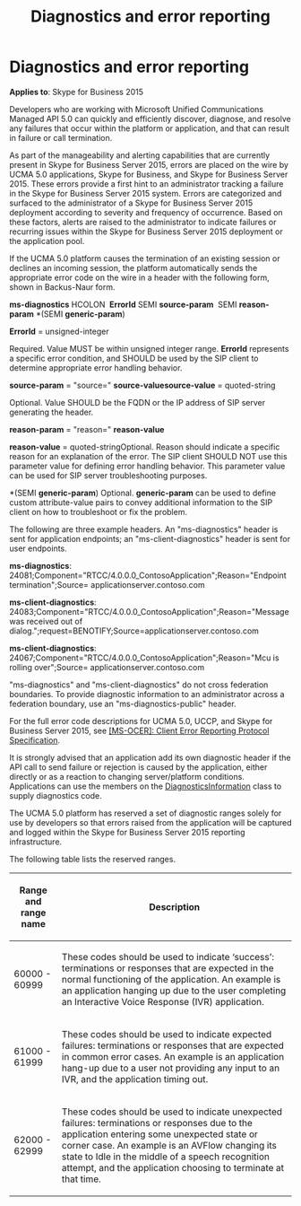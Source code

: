 ﻿---
title: Diagnostics and error reporting
description: Describes diagnostics and error reporting as they relate to Skype for Business 2015 and provides a table that outlines a description for various ranges.
TOCTitle: Diagnostics and error reporting
ms:assetid: 6c2b33a0-a4f3-444f-a5fb-fb905bdd2f37
ms:mtpsurl: https://msdn.microsoft.com/library/Dn466074(v=office.16)
ms:contentKeyID: 65239998
ms.date: 07/27/2015
mtps_version: v=office.16
---

# Diagnostics and error reporting


**Applies to**: Skype for Business 2015

Developers who are working with Microsoft Unified Communications Managed API 5.0 can quickly and efficiently discover, diagnose, and resolve any failures that occur within the platform or application, and that can result in failure or call termination.

As part of the manageability and alerting capabilities that are currently present in Skype for Business Server 2015, errors are placed on the wire by UCMA 5.0 applications, Skype for Business, and Skype for Business Server 2015. These errors provide a first hint to an administrator tracking a failure in the Skype for Business Server 2015 system. Errors are categorized and surfaced to the administrator of a Skype for Business Server 2015 deployment according to severity and frequency of occurrence. Based on these factors, alerts are raised to the administrator to indicate failures or recurring issues within the Skype for Business Server 2015 deployment or the application pool.

If the UCMA 5.0 platform causes the termination of an existing session or declines an incoming session, the platform automatically sends the appropriate error code on the wire in a header with the following form, shown in Backus-Naur form.

**ms-diagnostics** HCOLON  **ErrorId** SEMI **source-param**  SEMI **reason-param** \*(SEMI **generic-param**)

**ErrorId** = unsigned-integer

Required. Value MUST be within unsigned integer range. **ErrorId** represents a specific error condition, and SHOULD be used by the SIP client to determine appropriate error handling behavior.

**source-param** = "source=" **source-valuesource-value** = quoted-string

Optional. Value SHOULD be the FQDN or the IP address of SIP server generating the header.

**reason-param** = "reason=" **reason-value**

**reason-value** = quoted-stringOptional. Reason should indicate a specific reason for an explanation of the error. The SIP client SHOULD NOT use this parameter value for defining error handling behavior. This parameter value can be used for SIP server troubleshooting purposes.

\*(SEMI **generic-param**) Optional. **generic-param** can be used to define custom attribute-value pairs to convey additional information to the SIP client on how to troubleshoot or fix the problem.

The following are three example headers. An "ms-diagnostics" header is sent for application endpoints; an "ms-client-diagnostics" header is sent for user endpoints.

**ms-diagnostics**: 24081;Component="RTCC/4.0.0.0\_ContosoApplication";Reason="Endpoint termination";Source= applicationserver.contoso.com

**ms-client-diagnostics**: 24083;Component="RTCC/4.0.0.0\_ContosoApplication";Reason="Message was received out of dialog.";request=BENOTIFY;Source=applicationserver.contoso.com

**ms-client-diagnostics**: 24067;Component="RTCC/4.0.0.0\_ContosoApplication";Reason="Mcu is rolling over";Source= applicationserver.contoso.com

"ms-diagnostics" and "ms-client-diagnostics" do not cross federation boundaries. To provide diagnostic information to an administrator across a federation boundary, use an "ms-diagnostics-public" header.

For the full error code descriptions for UCMA 5.0, UCCP, and Skype for Business Server 2015, see [\[MS-OCER\]: Client Error Reporting Protocol Specification](https://msdn.microsoft.com/library/cc431503.aspx).

It is strongly advised that an application add its own diagnostic header if the API call to send failure or rejection is caused by the application, either directly or as a reaction to changing server/platform conditions. Applications can use the members on the [DiagnosticsInformation](https://msdn.microsoft.com/library/hh161812\(v=office.16\)) class to supply diagnostics code.

The UCMA 5.0 platform has reserved a set of diagnostic ranges solely for use by developers so that errors raised from the application will be captured and logged within the Skype for Business Server 2015 reporting infrastructure.

The following table lists the reserved ranges.

<table>
<colgroup>
<col />
<col />
</colgroup>
<thead>
<tr class="header">
<th><p>Range and range name</p></th>
<th><p>Description</p></th>
</tr>
</thead>
<tbody>
<tr class="odd">
<td><p>60000 - 60999</p></td>
<td><p>These codes should be used to indicate ‘success’: terminations or responses that are expected in the normal functioning of the application. An example is an application hanging up due to the user completing an Interactive Voice Response (IVR) application.</p></td>
</tr>
<tr class="even">
<td><p>61000 - 61999</p></td>
<td><p>These codes should be used to indicate expected failures: terminations or responses that are expected in common error cases. An example is an application hang-up due to a user not providing any input to an IVR, and the application timing out.</p></td>
</tr>
<tr class="odd">
<td><p>62000 - 62999</p></td>
<td><p>These codes should be used to indicate unexpected failures: terminations or responses due to the application entering some unexpected state or corner case. An example is an AVFlow changing its state to Idle in the middle of a speech recognition attempt, and the application choosing to terminate at that time.</p></td>
</tr>
</tbody>
</table>

